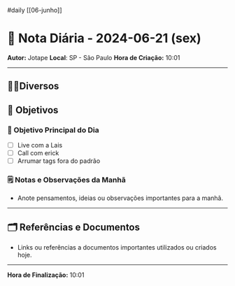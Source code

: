 #daily
[[06-junho]]
# 📅 Nota Diária - 2024-06-21 (sex)

**Autor:** Jotape
**Local**: SP - São Paulo
**Hora de Criação:** 10:01

---
## 🤝🏻Diversos

## 🌄 Objetivos
### 🎯 Objetivo Principal do Dia
- [ ] Live com a Lais
- [ ] Call com erick
- [ ] Arrumar tags fora do padrão 

### 🗒️ Notas e Observações da Manhã
- Anote pensamentos, ideias ou observações importantes para a manhã.
---
## 🗂️ Referências e Documentos
- Links ou referências a documentos importantes utilizados ou criados hoje.

---

**Hora de Finalização:** 10:01
